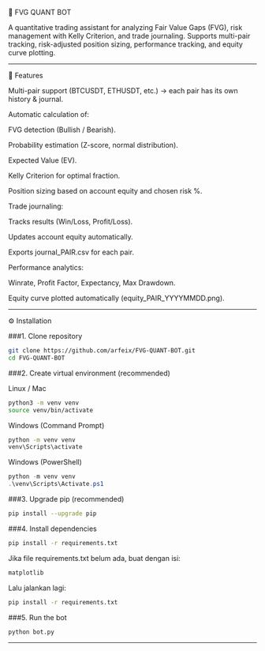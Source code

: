 📘 FVG QUANT BOT

A quantitative trading assistant for analyzing Fair Value Gaps (FVG), risk management with Kelly Criterion, and trade journaling.
Supports multi-pair tracking, risk-adjusted position sizing, performance tracking, and equity curve plotting.


---

🚀 Features

Multi-pair support (BTCUSDT, ETHUSDT, etc.) → each pair has its own history & journal.

Automatic calculation of:

FVG detection (Bullish / Bearish).

Probability estimation (Z-score, normal distribution).

Expected Value (EV).

Kelly Criterion for optimal fraction.

Position sizing based on account equity and chosen risk %.


Trade journaling:

Tracks results (Win/Loss, Profit/Loss).

Updates account equity automatically.

Exports journal_PAIR.csv for each pair.


Performance analytics:

Winrate, Profit Factor, Expectancy, Max Drawdown.

Equity curve plotted automatically (equity_PAIR_YYYYMMDD.png).




---

⚙️ Installation

###1. Clone repository

```bash
git clone https://github.com/arfeix/FVG-QUANT-BOT.git
cd FVG-QUANT-BOT
```

###2. Create virtual environment (recommended)

Linux / Mac

```bash
python3 -m venv venv
source venv/bin/activate
```

Windows (Command Prompt)

```bash
python -m venv venv
venv\Scripts\activate
```

Windows (PowerShell)

```powershell
python -m venv venv
.\venv\Scripts\Activate.ps1
```

###3. Upgrade pip (recommended)

```bash
pip install --upgrade pip
```

###4. Install dependencies

```bash
pip install -r requirements.txt
```

Jika file requirements.txt belum ada, buat dengan isi:

```txt
matplotlib
```

Lalu jalankan lagi:

```bash
pip install -r requirements.txt
```

###5. Run the bot

```bash
python bot.py
```


---
